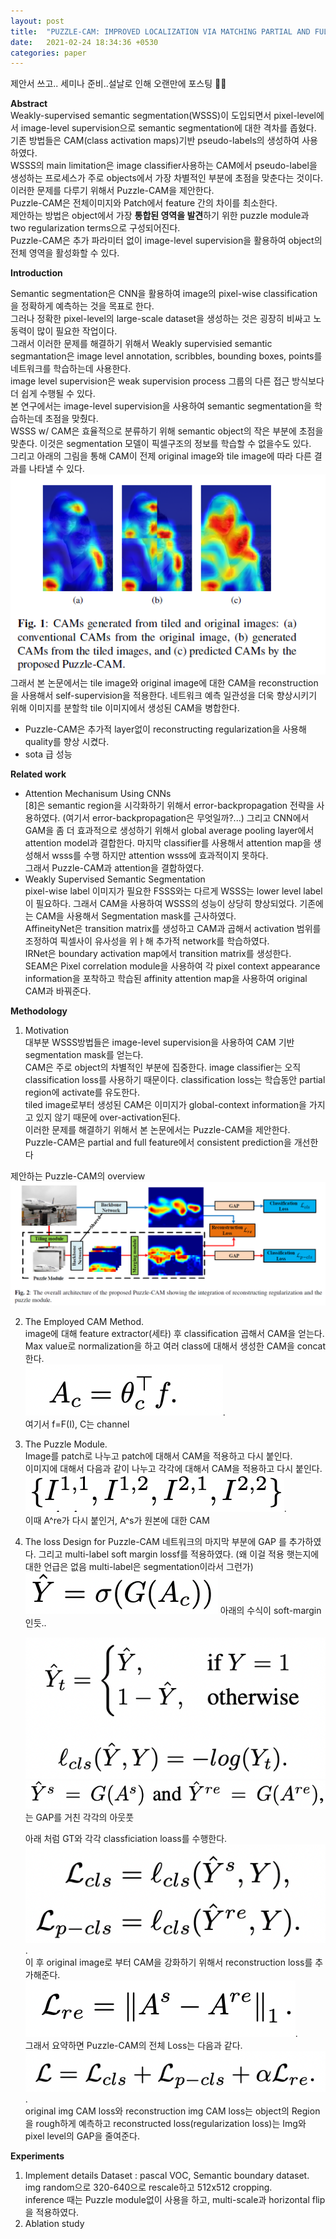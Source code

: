 ```yaml
---
layout: post
title:  "PUZZLE-CAM: IMPROVED LOCALIZATION VIA MATCHING PARTIAL AND FULL FEATURES"
date:   2021-02-24 18:34:36 +0530
categories: paper  
---
```


  

제안서 쓰고.. 세미나 준비..설날로 인해 오랜만에 포스팅 🤪🤪



**Abstract**   
Weakly-supervised semantic segmentation(WSSS)이 도입되면서 pixel-level에서 image-level supervision으로 semantic segmentation에 대한 격차를 좁혔다.  
기존 방법들은 CAM(class activation maps)기반 pseudo-labels의 생성하여 사용하였다.  
WSSS의 main limitation은 image classifier사용하는 CAM에서 pseudo-label을 생성하는 프로세스가 주로 objects에서 가장 차별적인 부분에 초점을 맞춘다는 것이다.  
이러한 문제를 다루기 위해서 Puzzle-CAM을 제안한다.   
Puzzle-CAM은 전체이미지와 Patch에서 feature 간의 차이를 최소한다.   
제안하는 방법은 object에서 가장 **통합된 영역을 발견**하기 위한 puzzle module과 two regularization terms으로 구성되어진다.   
Puzzle-CAM은 추가 파라미터 없이 image-level supervision을 활용하여 object의 전체 영역을 활성화할 수 있다.   

**Introduction**

Semantic segmentation은 CNN을 활용하여 image의 pixel-wise classification을 정확하게 예측하는 것을 목표로 한다.  
그러나 정확한 pixel-level의 large-scale dataset을 생성하는 것은 굉장히 비싸고 노동력이 많이 필요한 작업이다.   
그래서 이러한 문제를 해결하기 위해서 Weakly supervisied semantic segmantation은 image level annotation, scribbles, bounding boxes, points를 네트워크를 학습하는데 사용한다.   
image level supervision은 weak supervision process 그룹의 다른 접근 방식보다 더 쉽게 수행될 수 있다.   
본 연구에서는 image-level supervision을 사용하여 semantic segmentation을 학습하는데 초점을 맞췄다.  
WSSS w/ CAM은 효율적으로 분류하기 위해 semantic object의 작은 부분에 초점을 맞춘다.  이것은 segmentation 모델이 픽셀구조의 정보를 학습할 수 없을수도 있다.   
그리고 아래의 그림을 통해 CAM이 전제 original  image와 tile image에 따라  다른 결과를 나타낼 수 있다.    
![img1](\assets\post\post9\img1.png)  
그래서 본 논문에서는  tile image와 original image에 대한 CAM을 reconstruction을 사용해서 self-supervision을 적용한다.  네트워크 예측 일관성을 더욱 향상시키기 위해 이미지를 분할학 tile 이미지에서 생성된 CAM을 병합한다.  

* Puzzle-CAM은 추가적 layer없이 reconstructing regularization을 사용해 quality를 향상 시켰다.  
* sota 급 성능 



**Related work**

* Attention Mechanisum Using CNNs  
  [8]은 semantic region을 시각화하기 위해서 error-backpropagation 전략을 사용하였다. (여기서 error-backpropagation은 무엇일까?...)   그리고 CNN에서 GAM을 좀 더 효과적으로 생성하기 위해서 global average pooling layer에서 attention model과 결합한다.  마지막 classifier를 사용해서 attention map을 생성해서 wsss를 수행  하지만 attention wsss에 효과적이지 못하다.  
  그래서 Puzzle-CAM과 attention을 결합하였다. 
* Weakly Supervised Semantic Segmentation   
  pixel-wise label 이미지가 필요한 FSSS와는 다르게 WSSS는 lower level label이 필요하다. 그래서 CAM을 사용하여 WSSS의 성능이 상당히 향상되었다.  기존에는 CAM을 사용해서 Segmentation mask를 근사하였다.  
  AffineityNet은 transition matrix를 생성하고 CAM과 곱해서 activation 범위를 조정하여 픽셀사이 유사성을 위ㅏ해 추가적 network를 학습하였다.  
  IRNet은 boundary activation map에서 transition matrix를 생성한다.  
  SEAM은 Pixel correlation module을 사용하여 각 pixel context appearance information을 포착하고 학습된 affinity attention map을 사용하여 original CAM과 바꿔준다.  

**Methodology**

1. Motivation   
   대부분 WSSS방법들은 image-level supervision을 사용하여 CAM 기반segmentation mask를 얻는다.   
   CAM은 주로 object의 차별적인 부분에 집중한다. image classifier는 오직 classification loss를 사용하기 때문이다. classification loss는 학습동안 partial region에 activate를 유도한다.  
   tiled image로부터 생성된 CAM은 이미지가 global-context information을 가지고 있지 않기 때문에 over-activation된다.  
   이러한 문제를 해결하기 위해서 본 논문에서는 Puzzle-CAM을 제안한다.   
   Puzzle-CAM은 partial and full feature에서 consistent prediction을 개선한다

제안하는 Puzzle-CAM의 overview    
![img2](\assets\post\post9\img2.png)  

2. The Employed CAM Method.  
   image에 대해 feature extractor(세타) 후 classification 곱해서 CAM을 얻는다. Max value로 normalization을 하고 여러 class에 대해서 생성한 CAM을 concat한다.      
   ![img3](\assets\post\post9\img3.png).    
   여기서 f=F(I), C는 channel 

3. The Puzzle Module.  
   Image를 patch로 나누고 patch에 대해서 CAM을 적용하고 다시 붙인다.   
   이미지에 대해서 다음과 같이 나누고 각각에 대해서 CAM을 적용하고 다시 붙인다. ![img4](\assets\post\post9\img4.png).   
   이때 A^re가 다시 붙인거, A^s가 원본에 대한 CAM

4. The loss Design for Puzzle-CAM
   네트워크의 마지막 부분에 GAP 를 추가하였다. 그리고 multi-label soft margin lossf를 적용하였다. (왜 이걸 적용 햇는지에 대한 언급은 없음 multi-label은 segmentation이라서 그런가)![img5](\assets\post\post9\img5.png) 아래의 수식이 soft-margin인듯..    

   ![img6](\assets\post\post9\img6.png)    
   ![img7](\assets\post\post9\img7.png) 는 GAP를 거친 각각의 아웃풋   

   아래 처럼 GT와 각각 classficiation loass를 수행한다.    
   ![img8](\assets\post\post9\img8.png).  
    이 후 original image로 부터 CAM을 강화하기 위해서 reconstruction loss를 추가해준다.    
   ![img9](\assets\post\post9\img9.png).  
   그래서 요약하면 Puzzle-CAM의 전체 Loss는 다음과 같다.   
   ![img10](\assets\post\post9\img10.png).  
   original img CAM loss와 reconstruction img CAM loss는 object의 Region을 rough하게 예측하고 reconstructed loss(regularization loss)는 Img와 pixel level의 GAP을 줄여준다.   

**Experiments**

1. Implement details
   Dataset : pascal VOC, Semantic boundary dataset.  
   img random으로 320-640으로 rescale하고 512x512 cropping.   
   inference 때는 Puzzle module없이 사용을 하고, multi-scale과 horizontal flip을 적용하였다.  
2. Ablation study



